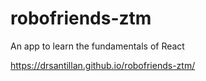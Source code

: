 # robofriends-ztm
An app to learn the fundamentals of React

https://drsantillan.github.io/robofriends-ztm/
